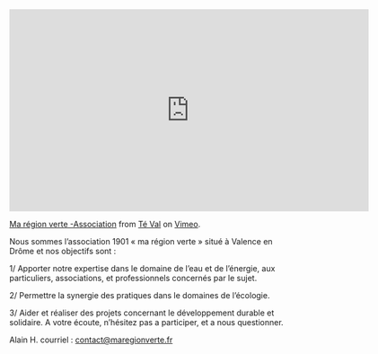 <iframe src="https://player.vimeo.com/video/91418898" width="640" height="360" frameborder="0" webkitallowfullscreen mozallowfullscreen allowfullscreen></iframe>
<p><a href="https://vimeo.com/91418898">Ma r&eacute;gion verte -Association</a> from <a href="https://vimeo.com/user19540477">T&eacute; Val</a> on <a href="https://vimeo.com">Vimeo</a>.</p>

Nous sommes l’association 1901 « ma région verte » situé à Valence en Drôme et nos objectifs sont : 

1/ Apporter notre expertise dans le domaine de l’eau et de l’énergie, aux particuliers, associations, et professionnels concernés par le sujet.

2/ Permettre la synergie des pratiques dans le domaines de l’écologie. 

3/ Aider et réaliser des projets concernant le développement durable et solidaire. A votre écoute, n’hésitez pas a participer, et a nous questionner. 

Alain H. courriel : contact@maregionverte.fr